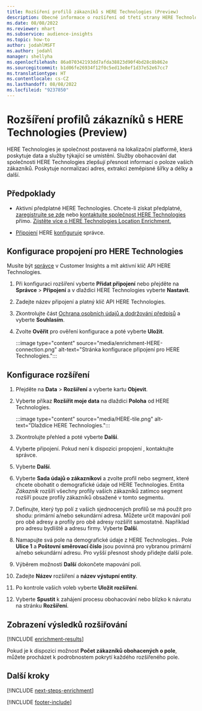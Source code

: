 ```yaml
---
title: Rozšíření profilů zákazníků s HERE Technologies (Preview)
description: Obecné informace o rozšíření od třetí strany HERE Technologies.
ms.date: 08/08/2022
ms.reviewer: mhart
ms.subservice: audience-insights
ms.topic: how-to
author: jodahlMSFT
ms.author: jodahl
manager: shellyha
ms.openlocfilehash: 86a070342193dd7afda38823d90f4bd28c8b862e
ms.sourcegitcommit: b1d06fe26934f12f0c5ed13e8ef1d37e52e67cc7
ms.translationtype: HT
ms.contentlocale: cs-CZ
ms.lasthandoff: 08/08/2022
ms.locfileid: "9237850"
---
```

# <a name="enrich-customer-profiles-with-here-technologies-preview"></a>Rozšíření profilů zákazníků s HERE Technologies (Preview)

HERE Technologies je společnost postavená na lokalizační platformě, která poskytuje data a služby týkající se umístění. Služby obohacování dat společnosti HERE Technologies zlepšují přesnost informací o poloze vašich zákazníků. Poskytuje normalizaci adres, extrakci zeměpisné šířky a délky a další.

## <a name="prerequisites"></a>Předpoklady

- Aktivní předplatné HERE Technologies. Chcete-li získat předplatné, [zaregistrujte se zde](https://developer.here.com/sign-up?utm_medium=referral&utm_source=Microsoft-Dynamics-CI&create=Freemium-Basic) nebo [kontaktujte společnost HERE Technologies](https://developer.here.com/help?utm_medium=referral&utm_source=Microsoft-Dynamics-CI#how-can-we-help-you) přímo. [Zjistěte více o HERE Technologies Location Enrichment.](https://developer.here.com/location-enrichment?cid=Dev-MicrosoftDynamics-DB-0-Dev-&utm_source=MicrosoftDynamics&utm_medium=referral&utm_campaign=Online_Dev_ReferralMicrosoft)

- [Připojení](connections.md) HERE [konfiguruje](#configure-the-connection-for-here-technologies) správce.

## <a name="configure-the-connection-for-here-technologies"></a>Konfigurace propojení pro HERE Technologies

Musíte být [správce](permissions.md#admin) v Customer Insights a mít aktivní klíč API HERE Technologies.

1. Při konfiguraci rozšíření vyberte **Přidat připojení** nebo přejděte na **Správce** > **Připojení** a v dlaždici HERE Technologies vyberte **Nastavit**.

1. Zadejte název připojení a platný klíč API HERE Technologies.

1. Zkontrolujte část [Ochrana osobních údajů a dodržování předpisů](connections.md#data-privacy-and-compliance) a vyberte **Souhlasím**.

1. Zvolte **Ověřit** pro ověření konfigurace a poté vyberte **Uložit**.

   :::image type="content" source="media/enrichment-HERE-connection.png" alt-text="Stránka konfigurace připojení pro HERE Technologies.":::

## <a name="configure-the-enrichment"></a>Konfigurace rozšíření

1. Přejděte na **Data** > **Rozšíření** a vyberte kartu **Objevit**.

1. Vyberte příkaz **Rozšířit moje data** na dlaždici **Poloha** od HERE Technologies.

   :::image type="content" source="media/HERE-tile.png" alt-text="Dlaždice HERE Technologies.":::

1. Zkontrolujte přehled a poté vyberte **Další**.

1. Vyberte připojení. Pokud není k dispozici propojení , kontaktujte správce.

1. Vyberte **Další**.

1. Vyberte **Sada údajů o zákazníkovi** a zvolte profil nebo segment, které chcete obohatit o demografické údaje od HERE Technologies. Entita *Zákazník* rozšíří všechny profily vašich zákazníků zatímco segment rozšíří pouze profily zákazníků obsažené v tomto segmentu.

1. Definujte, který typ polí z vašich sjednocených profilů se má použít pro shodu: primární a/nebo sekundární adresa. Můžete určit mapování polí pro obě adresy a profily pro obě adresy rozšířit samostatně. Například pro adresu bydliště a adresu firmy. Vyberte **Další**.

1. Namapujte svá pole na demografické údaje z HERE Technologies.. Pole **Ulice 1** a **Poštovní směrovací číslo** jsou povinná pro vybranou primární a/nebo sekundární adresu. Pro vyšší přesnost shody přidejte další pole.

1. Výběrem možnosti **Další** dokončete mapování polí.

1. Zadejte **Název** rozšíření a **název výstupní entity**.

1. Po kontrole vašich voleb vyberte **Uložit rozšíření**.

1. Vyberte **Spustit** k zahájení procesu obohacování nebo blízko k návratu na stránku **Rozšíření**.

## <a name="view-enrichment-results"></a>Zobrazení výsledků rozšiřování

[!INCLUDE [enrichment-results](includes/enrichment-results.md)]

Pokud je k dispozici možnost **Počet zákazníků obohacených o pole**, můžete procházet k podrobnostem pokrytí každého rozšířeného pole.

## <a name="next-steps"></a>Další kroky

[!INCLUDE [next-steps-enrichment](includes/next-steps-enrichment.md)]

[!INCLUDE [footer-include](includes/footer-banner.md)]
